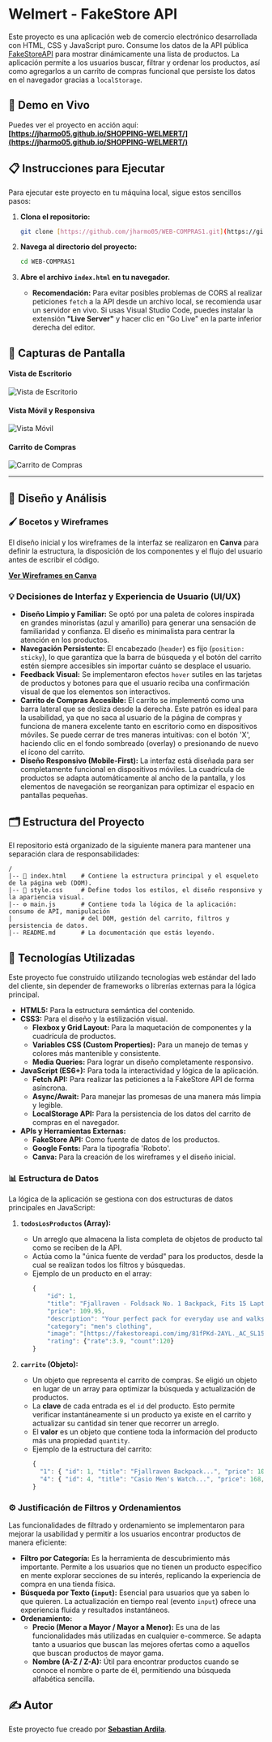 # Welmert - FakeStore API

Este proyecto es una aplicación web de comercio electrónico desarrollada con HTML, CSS y JavaScript puro. Consume los datos de la API pública [FakeStoreAPI](https://fakestoreapi.com/) para mostrar dinámicamente una lista de productos. La aplicación permite a los usuarios buscar, filtrar y ordenar los productos, así como agregarlos a un carrito de compras funcional que persiste los datos en el navegador gracias a `localStorage`.

## 🚀 Demo en Vivo

Puedes ver el proyecto en acción aquí:
**[https://jharmo05.github.io/SHOPPING-WELMERT/](https://jharmo05.github.io/SHOPPING-WELMERT/)**

## 📋 Instrucciones para Ejecutar

Para ejecutar este proyecto en tu máquina local, sigue estos sencillos pasos:

1.  **Clona el repositorio:**
    ```bash
    git clone [https://github.com/jharmo05/WEB-COMPRAS1.git](https://github.com/jharmo05/WEB-COMPRAS1.git)
    ```

2.  **Navega al directorio del proyecto:**
    ```bash
    cd WEB-COMPRAS1
    ```

3.  **Abre el archivo `index.html` en tu navegador.**
    * **Recomendación:** Para evitar posibles problemas de CORS al realizar peticiones `fetch` a la API desde un archivo local, se recomienda usar un servidor en vivo. Si usas Visual Studio Code, puedes instalar la extensión **"Live Server"** y hacer clic en "Go Live" en la parte inferior derecha del editor.

## 📸 Capturas de Pantalla


#### Vista de Escritorio
![Vista de Escritorio](./img/ESCRITORIO_PAGINA.png)

#### Vista Móvil y Responsiva
![Vista Móvil](./img/VISTA_MOVIL.png)

#### Carrito de Compras
![Carrito de Compras](./img/CARRITO_COMPRAS.png)

---

## 🎨 Diseño y Análisis

### 🖌️ Bocetos y Wireframes

El diseño inicial y los wireframes de la interfaz se realizaron en **Canva** para definir la estructura, la disposición de los componentes y el flujo del usuario antes de escribir el código.

**[Ver Wireframes en Canva](https://www.canva.com/design/DAGqzZ9E2pM/0y8WJwc4Nve3ULSvisV6hQ/edit)**

### 💡 Decisiones de Interfaz y Experiencia de Usuario (UI/UX)

* **Diseño Limpio y Familiar:** Se optó por una paleta de colores inspirada en grandes minoristas (azul y amarillo) para generar una sensación de familiaridad y confianza. El diseño es minimalista para centrar la atención en los productos.
* **Navegación Persistente:** El encabezado (`header`) es fijo (`position: sticky`), lo que garantiza que la barra de búsqueda y el botón del carrito estén siempre accesibles sin importar cuánto se desplace el usuario.
* **Feedback Visual:** Se implementaron efectos `hover` sutiles en las tarjetas de productos y botones para que el usuario reciba una confirmación visual de que los elementos son interactivos.
* **Carrito de Compras Accesible:** El carrito se implementó como una barra lateral que se desliza desde la derecha. Este patrón es ideal para la usabilidad, ya que no saca al usuario de la página de compras y funciona de manera excelente tanto en escritorio como en dispositivos móviles. Se puede cerrar de tres maneras intuitivas: con el botón 'X', haciendo clic en el fondo sombreado (overlay) o presionando de nuevo el ícono del carrito.
* **Diseño Responsivo (Mobile-First):** La interfaz está diseñada para ser completamente funcional en dispositivos móviles. La cuadrícula de productos se adapta automáticamente al ancho de la pantalla, y los elementos de navegación se reorganizan para optimizar el espacio en pantallas pequeñas.

## 🗂️ Estructura del Proyecto

El repositorio está organizado de la siguiente manera para mantener una separación clara de responsabilidades:

```
/
|-- 📄 index.html    # Contiene la estructura principal y el esqueleto de la página web (DOM).
|-- 🎨 style.css     # Define todos los estilos, el diseño responsivo y la apariencia visual.
|-- ⚙️ main.js       # Contiene toda la lógica de la aplicación: consumo de API, manipulación
|                   # del DOM, gestión del carrito, filtros y persistencia de datos.
|-- README.md       # La documentación que estás leyendo.
```

## 🔧 Tecnologías Utilizadas

Este proyecto fue construido utilizando tecnologías web estándar del lado del cliente, sin depender de frameworks o librerías externas para la lógica principal.

* **HTML5:** Para la estructura semántica del contenido.
* **CSS3:** Para el diseño y la estilización visual.
    * **Flexbox y Grid Layout:** Para la maquetación de componentes y la cuadrícula de productos.
    * **Variables CSS (Custom Properties):** Para un manejo de temas y colores más mantenible y consistente.
    * **Media Queries:** Para lograr un diseño completamente responsivo.
* **JavaScript (ES6+):** Para toda la interactividad y lógica de la aplicación.
    * **Fetch API:** Para realizar las peticiones a la FakeStore API de forma asíncrona.
    * **Async/Await:** Para manejar las promesas de una manera más limpia y legible.
    * **LocalStorage API:** Para la persistencia de los datos del carrito de compras en el navegador.
* **APIs y Herramientas Externas:**
    * **FakeStore API:** Como fuente de datos de los productos.
    * **Google Fonts:** Para la tipografía 'Roboto'.
    * **Canva:** Para la creación de los wireframes y el diseño inicial.

### 📊 Estructura de Datos

La lógica de la aplicación se gestiona con dos estructuras de datos principales en JavaScript:

1.  **`todosLosProductos` (Array):**
    * Un arreglo que almacena la lista completa de objetos de producto tal como se reciben de la API.
    * Actúa como la "única fuente de verdad" para los productos, desde la cual se realizan todos los filtros y búsquedas.
    * Ejemplo de un producto en el array:
        ```javascript
        {
            "id": 1,
            "title": "Fjallraven - Foldsack No. 1 Backpack, Fits 15 Laptops",
            "price": 109.95,
            "description": "Your perfect pack for everyday use and walks in the forest...",
            "category": "men's clothing",
            "image": "[https://fakestoreapi.com/img/81fPKd-2AYL._AC_SL1500_.jpg](https://fakestoreapi.com/img/81fPKd-2AYL._AC_SL1500_.jpg)",
            "rating": {"rate":3.9, "count":120}
        }
        ```

2.  **`carrito` (Objeto):**
    * Un objeto que representa el carrito de compras. Se eligió un objeto en lugar de un array para optimizar la búsqueda y actualización de productos.
    * La **clave** de cada entrada es el `id` del producto. Esto permite verificar instantáneamente si un producto ya existe en el carrito y actualizar su cantidad sin tener que recorrer un arreglo.
    * El **valor** es un objeto que contiene toda la información del producto más una propiedad `quantity`.
    * Ejemplo de la estructura del carrito:
        ```javascript
        {
          "1": { "id": 1, "title": "Fjallraven Backpack...", "price": 109.95, "quantity": 1 },
          "4": { "id": 4, "title": "Casio Men's Watch...", "price": 168, "quantity": 2 }
        }
        ```

### ⚙️ Justificación de Filtros y Ordenamientos

Las funcionalidades de filtrado y ordenamiento se implementaron para mejorar la usabilidad y permitir a los usuarios encontrar productos de manera eficiente:

* **Filtro por Categoría:** Es la herramienta de descubrimiento más importante. Permite a los usuarios que no tienen un producto específico en mente explorar secciones de su interés, replicando la experiencia de compra en una tienda física.
* **Búsqueda por Texto (`input`):** Esencial para usuarios que ya saben lo que quieren. La actualización en tiempo real (evento `input`) ofrece una experiencia fluida y resultados instantáneos.
* **Ordenamiento:**
    * **Precio (Menor a Mayor / Mayor a Menor):** Es una de las funcionalidades más utilizadas en cualquier e-commerce. Se adapta tanto a usuarios que buscan las mejores ofertas como a aquellos que buscan productos de mayor gama.
    * **Nombre (A-Z / Z-A):** Útil para encontrar productos cuando se conoce el nombre o parte de él, permitiendo una búsqueda alfabética sencilla.

## ✍️ Autor

Este proyecto fue creado por **[Sebastian Ardila](mailto:jhonsebastian345@gmail.com)**.


